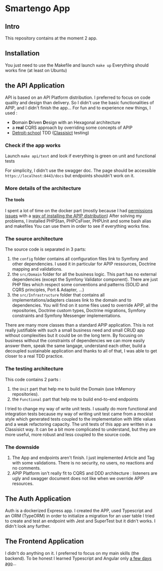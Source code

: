 # Smartengo App

## Intro

This repository contains at the moment 2 app.

## Installation

You just need to use the Makefile and launch `make up`
Everything should works fine (at least on Ubuntu)
## the API Application

API is based on an API Platform distribution.
I preferred to focus on code quality and design than delivery.
So I didn't use the basic functionalities of APIP, and I didn't finish the app...
For fun and to experience new things, I used : 
* **D**omain **D**riven **D**esign with an Hexagonal architecture
* a **real** CQRS approach by overriding some concepts of APIP
* [Detroit-school](https://github.com/testduble/contributing-tests/wiki/Detroit-school-TDD) TDD ([Classisict](https://martinfowler.com/articles/mocksArentStubs.html#SoShouldIBeAClassicistOrAMockist) testing)

### Check if the app works

Launch `make api/test` and look if everything is green on unit and functional tests

For simplicity, I didn't use the swagger doc. The page should be accessible `https://localhost:8443/docs` but endpoints shouldn't work on it.

### More details of the architecture

#### The tools

I spent a lot of time on the docker part (mostly because I had [permissions issues](https://github.com/api-platform/api-platform/issues/319#issuecomment-307037562) with a [way of installing the APIP distribution](https://github.com/api-platform/api-platform/releases/tag/v2.5.7))
After solving my problems, I installed PHPStan, PHPCsFixer, PHPUnit and some bash alias and makefiles
You can use them in order to see if everything works fine.

### The source architecture

The source code is separated in 3 parts:
1. the `config` folder contains all configuration files link to Symfony and other dependencies.
I used it in particular for APIP ressources, Doctrine mapping and validations.
2. the `src/Domain` folder for all the business logic. This part has no external dependencies (except the Symfony Validator component). 
There are just PHP files which respect some conventions and patterns (SOLID and CQRS principles, Port & Adapter, ...)
3. the `src/Infrastructure` folder that contains all implementations/adapters classes link to the domain and to dependencies. You will find on it some files used to override APIP, all the repositories, Doctrine custom types, Doctrine migrations, Symfony constraints and Symfony Messenger implementations.

There are many more classes than a standard APIP application. This is not really justifiable with such a small business need and small CRUD app without complexities but it could be on the long term.
By focusing on business without the constraints of dependencies we can more easily answer them, speak the same langage, understand each other, build a decoupled sustainable application and thanks to all of that, I was able to get closer to a real TDD practice.

### The testing architecture
This code contains 2 parts :
1. the `Unit` part that help me to build the Domain (use InMemory repositories). 
2. the `Functional` part that help me to build end-to-end endpoints

I tried to change my way of write unit tests. I usually do more functional and integration tests because my way of writing unit test came from a mockist style which generated tests coupled to the implementation with little values and a weak refactoring capacity.
The unit tests of this app are written in a Classisict way. It can be a bit more complicated to understand, but they are more useful, more robust and less coupled to the source code.

### The downside
1. The App and endpoints aren't finish. I just implemented Article and Tag with some validations. There is no security, no users, no reactions and no comments.
2. APIP Platform isn't really fit to CQRS and DDD architecture : listeners are ugly and swagger document does not like when we override APIP resources.

## The Auth Application
Auth is a dockerized Express app.
I created the APP, used Typescript and an ORM (TypeORM) in order to initialize a migration for an user table
I tried to create and test an endpoint with Jest and SuperTest but it didn't works. I didn't look any further.

## The Frontend Application

I didn't do anything on it. I preferred to focus on my main skills (the backend). To be honest I learned Typescript and Angular only  [a few days ago](https://github.com/FabienSalles/angular-tour-of-heroes)...
